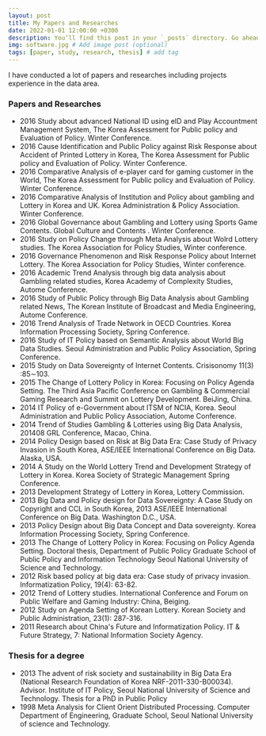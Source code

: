 ```yaml
---
layout: post
title: My Papers and Researches
date: 2022-01-01 12:00:00 +0300
description: You’ll find this post in your `_posts` directory. Go ahead and edit it and re-build the site to see your changes. # Add post description (optional)
img: software.jpg # Add image post (optional)
tags: [paper, study, research, thesis] # add tag
---
```


I have conducted a lot of papers and researches including projects experience in the data area.

### Papers and Researches
- 2016 Study about advanced National ID using eID and Play Accountment Management System, The Korea Assessment for Public policy and Evaluation of Policy. Winter Conference.
- 2016 Cause Identification and Public Policy against Risk Response about Accident of Printed Lottery in Korea, The Korea Assessment for Public policy and Evaluation of Policy. Winter Conference.
- 2016 Comparative  Analysis  of  e-player  card  for  gaming  customer  in  the World,	The Korea Assessment for Public policy and Evaluation of Policy. Winter Conference.
- 2016 Comparative Analysis of Institution and Policy about gambling and Lottery in Korea and UK. Korea Administration & Policy Association. Winter Conference.
- 2016 Global Governance about Gambling and Lottery using Sports Game Contents. Global Culture and Contents . Winter Conference.
- 2016 Study on Policy Change through Meta Analysis about Wolrd Lottery studies. The Korea Association for Policy Studies, Winter conference.
- 2016 Governance Phenomenon and Risk Response Policy about Internet Lottery. The Korea Association for Policy Studies, Winter conference.
- 2016 Academic Trend Analysis through big data analysis about Gambling related studies, Korea Academy of Complexity Studies, Autome Conference.
- 2016 Study of Public Policy through Big Data Analysis about Gambling related News, The  Korean Institute of Broadcast and Media Engineering, Autome Conference.
- 2016 Trend Analysis of Trade Network in OECD Countries. Korea Information Processing Society, Spring Conference.
- 2016 Study of IT Policy based on Semantic Analysis about World Big Data Studies. Seoul Administration and Public Policy Association, Spring Conference.
- 2015 Study on Data Sovereignty of Internet Contents. Crisisonomy 11(3) :85∼103.
- 2015 The Change of Lottery Policy in Korea: Focusing on Policy Agenda Setting. The Third Asia Pacific Conference on Gambling & Commercial Gaming Research and Summit on Lottery Development. BeiJing, China.
- 2014 IT Policy of e-Government about ITSM of NCIA, Korea. Seoul Administration   and Public Policy Association, Autome Conference.
- 2014 Trend of Studies Gambling & Lotteries using Big Data Analysis, 201408 GRL Conference, Macao, China.
- 2014 Policy Design based on Risk at Big Data Era: Case Study of Privacy Invasion in South Korea, ASE/IEEE International Conference on Big Data. Alaska, USA.
- 2014 A Study on the World Lottery Trend and Development Strategy of Lottery in Korea. Korea Society of Strategic Management Spring Conference.
- 2013 Development Strategy of Lottery in Korea, Lottery Commission.
- 2013 Big Data and Policy design for Data Sovereignty: A Case Study on Copyright and CCL in South Korea, 2013 ASE/IEEE International Conference on Big Data. Washington D.C., USA.
- 2013 Policy  Design  about  Big  Data  Concept  and  Data  sovereignty. Korea Information Processing Society, Spring Conference.
- 2013 The Change of Lottery Policy in Korea: Focusing on Policy Agenda Setting. Doctoral  thesis, Department of Public Policy Graduate School of Public Policy and Information Technology Seoul National University of Science and Technology.
- 2012 Risk based policy at big data era: Case  study  of  privacy  invasion.  Informatization  Policy, 19(4): 63-82.
- 2012 Trend of Lottery studies. International Conference and Forum on Public Welfare and Gaming Industry: China, Beiging.
- 2012 Study on Agenda Setting of Korean Lottery. Korean Society and Public Administration, 23(1): 287-316.
- 2011 Research about China's Future and Informatization Policy. IT & Future Strategy, 7: National Information Society Agency.

### Thesis for a degree
- 2013 The advent of risk society and sustainability in Big Data Era (National Research Foundation of Korea NRF-2011-330-B00034). Advisor. Institute of IT Policy, Seoul National University of Science and Technology. Thesis for a PhD in Public Policy
- 1998 Meta Analysis for Client Orient Distributed Processing. Computer Department of Engineering, Graduate School, Seoul National University of science and Technology.